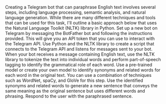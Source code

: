 Creating a Telegram bot that can paraphrase English text involves several steps, including language processing, semantic analysis, and natural language generation. While there are many different techniques and tools that can be used for this task, I'll outline a basic approach below that uses the Natural Language Toolkit (NLTK) library in Python.
Set up a new bot on Telegram by messaging the BotFather bot and following the instructions provided. This will give you an API token that you can use to interact with the Telegram API.
Use Python and the NLTK library to create a script that connects to the Telegram API and listens for messages sent to your bot.
When your bot receives a message containing English text, use the NLTK library to tokenize the text into individual words and perform part-of-speech tagging to identify the grammatical role of each word.
Use a pre-trained model or create your own model to identify synonyms and related words for each word in the original text. You can use a combination of techniques such as WordNet, spaCy, and GloVe for this step.
Use the identified synonyms and related words to generate a new sentence that conveys the same meaning as the original sentence but uses different words and phrasing.
Respond to the user with the paraphrased sentence.
